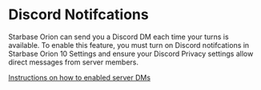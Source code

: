 # Discord Notifcations

Starbase Orion can send you a Discord DM each time your turns is available. To enable this feature, you must turn on Discord notifcations in Starbase Orion 10 Settings and ensure your Discord Privacy settings allow direct messages from server members.

[Instructions on how to enabled server DMs](https://support.discord.com/hc/en-us/articles/217916488-Blocking-Privacy-Settings-)